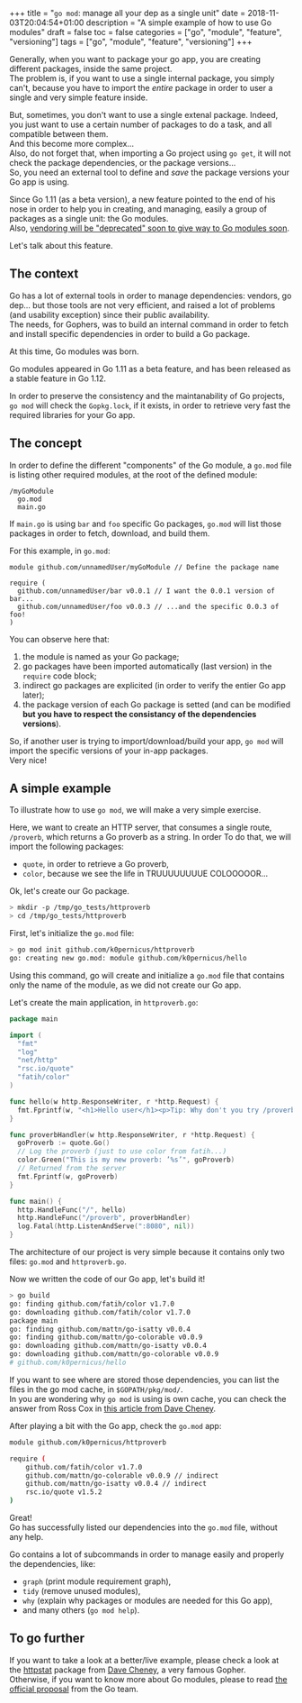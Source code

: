 +++
title = "`go mod`: manage all your dep as a single unit"
date = 2018-11-03T20:04:54+01:00
description = "A simple example of how to use Go modules"
draft = false
toc = false
categories = ["go", "module", "feature", "versioning"]
tags = ["go", "module", "feature", "versioning"]
+++

Generally, when you want to package your go app, you are creating different 
packages, inside the same project.  
The problem is, if you want to use a single internal package, you simply can't, 
because you have to import the *entire* package in order to user a single and
very simple feature inside.

But, sometimes, you don't want to use a single extenal package.
Indeed, you just want to use a certain number of packages to do a task, and all compatible between them.  
And this become more complex...  
Also, do not forget that, when importing a Go project using `go get`, it will
not check the package dependencies, or the package versions...  
So, you need an external tool to define and *save* the package versions your
Go app is using.

Since Go 1.11 (as a beta version), a new feature pointed to the end of his nose
in order to help you in creating, and managing, easily a group of packages
as a single unit: the Go modules.  
Also, [vendoring will be "deprecated" soon to give way to Go modules soon](https://www.reddit.com/r/golang/comments/9ai79z/correct_usage_of_go_modules_vendor_still_connects/).

Let's talk about this feature.

## The context

Go has a lot of external tools in order to manage dependencies: vendors, go dep... 
but those tools are not very efficient, and raised a lot of problems (and usability 
exception) since their public availability.  
The needs, for Gophers, was to build an internal command in order to fetch and install specific dependencies in order to build a Go package.

At this time, Go modules was born.

Go modules appeared in Go 1.11 as a beta feature, and has been released as a 
stable feature in Go 1.12.

In order to preserve the consistency and the maintanability of Go projects,
`go mod` will check the `Gopkg.lock`, if it exists, in order to retrieve 
very fast the required libraries for your Go app.

## The concept

In order to define the different "components" of the Go module, a `go.mod` file
is listing other required modules, at the root of the defined module:
```
/myGoModule
  go.mod
  main.go
```

If `main.go` is using `bar` and `foo` specific Go packages, `go.mod` will list
those packages in order to fetch, download, and build them.

For this example, in `go.mod`:
```
module github.com/unnamedUser/myGoModule // Define the package name

require (
  github.com/unnamedUser/bar v0.0.1 // I want the 0.0.1 version of bar...
  github.com/unnamedUser/foo v0.0.3 // ...and the specific 0.0.3 of foo!
)
```

You can observe here that:
1. the module is named as your Go package;
2. go packages have been imported automatically (last version) in the `require` code block;
3. indirect go packages are explicited (in order to verify the entier Go app later);
4. the package version of each Go package is setted (and can be modified **but you 
have to respect the consistancy of the dependencies versions**).

So, if another user is trying to import/download/build your app, `go mod` will
import the specific versions of your in-app packages.  
Very nice!

## A simple example

To illustrate how to use `go mod`, we will make a very simple exercise.

Here, we want to create an HTTP server, that consumes a single route, `/proverb`,
which returns a Go proverb as a string.
In order To do that, we will import the following packages:
* `quote`, in order to retrieve a Go proverb,
* `color`, because we see the life in TRUUUUUUUUE COLOOOOOR...

Ok, let's create our Go package.

```bash
> mkdir -p /tmp/go_tests/httproverb
> cd /tmp/go_tests/httproverb
```

First, let's initialize the 
`go.mod` file:  
``` bash
> go mod init github.com/k0pernicus/httproverb
go: creating new go.mod: module github.com/k0pernicus/hello
```

Using this command, go will create and initialize a `go.mod` file that contains
only the name of the module, as we did not create our Go app.

Let's create the main application, in `httproverb.go`:   
```go
package main

import (
  "fmt"
  "log"
  "net/http"
  "rsc.io/quote"
  "fatih/color"
)

func hello(w http.ResponseWriter, r *http.Request) {
  fmt.Fprintf(w, "<h1>Hello user</h1><p>Tip: Why don't you try /proverb ? :)</p>")
}

func proverbHandler(w http.ResponseWriter, r *http.Request) {
  goProverb := quote.Go()
  // Log the proverb (just to use color from fatih...)
  color.Green("This is my new proverb: ’%s’", goProverb)
  // Returned from the server
  fmt.Fprintf(w, goProverb)
}

func main() {
  http.HandleFunc("/", hello)
  http.HandleFunc("/proverb", proverbHandler)
  log.Fatal(http.ListenAndServe(":8080", nil))
}
```

The architecture of our project is very simple because it contains only two files:
`go.mod` and `httproverb.go`.

Now we written the code of our Go app, let's build it!
```bash
> go build
go: finding github.com/fatih/color v1.7.0
go: downloading github.com/fatih/color v1.7.0
package main
go: finding github.com/mattn/go-isatty v0.0.4
go: finding github.com/mattn/go-colorable v0.0.9
go: downloading github.com/mattn/go-isatty v0.0.4
go: downloading github.com/mattn/go-colorable v0.0.9
# github.com/k0pernicus/hello
```

If you want to see where are stored those dependencies, you can list the files in
the go mod cache, in `$GOPATH/pkg/mod/`.  
In you are wondering why `go mod` is using is own cache, you can check the answer 
from Ross Cox in [this article from Dave Cheney](https://dave.cheney.net/2018/07/14/taking-go-modules-for-a-spin).

After playing a bit with the Go app, check the `go.mod` app:  
```bash
module github.com/k0pernicus/httproverb

require (
	github.com/fatih/color v1.7.0
	github.com/mattn/go-colorable v0.0.9 // indirect
	github.com/mattn/go-isatty v0.0.4 // indirect
	rsc.io/quote v1.5.2
)
```

Great!  
Go has successfully listed our dependencies into the `go.mod` file, without any help.

Go contains a lot of subcommands in order to manage easily and properly the
dependencies, like:
* `graph` (print module requirement graph),
* `tidy` (remove unused modules),
* `why` (explain why packages or modules are needed for this Go app),
* and many others (`go mod help`).

## To go further

If you want to take a look at a better/live example, please check a look at
the [httpstat](https://github.com/davecheney/httpstat) package from 
[Dave Cheney](https://dave.cheney.net/), a very famous Gopher.  
Otherwise, if you want to know more about Go modules, please to read
[the official proposal](https://go.googlesource.com/proposal/+/master/design/24301-versioned-go.md) from the Go team.
